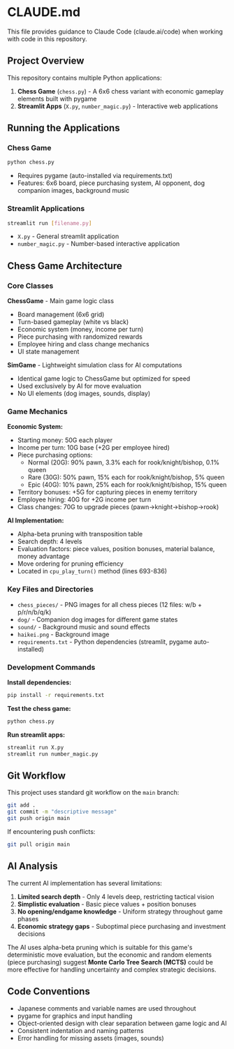 # CLAUDE.md

This file provides guidance to Claude Code (claude.ai/code) when working with code in this repository.

## Project Overview

This repository contains multiple Python applications:

1. **Chess Game** (`chess.py`) - A 6x6 chess variant with economic gameplay elements built with pygame
2. **Streamlit Apps** (`X.py`, `number_magic.py`) - Interactive web applications

## Running the Applications

### Chess Game
```bash
python chess.py
```
- Requires pygame (auto-installed via requirements.txt)
- Features: 6x6 board, piece purchasing system, AI opponent, dog companion images, background music

### Streamlit Applications
```bash
streamlit run [filename.py]
```
- `X.py` - General streamlit application
- `number_magic.py` - Number-based interactive application

## Chess Game Architecture

### Core Classes

**ChessGame** - Main game logic class
- Board management (6x6 grid)
- Turn-based gameplay (white vs black)
- Economic system (money, income per turn)
- Piece purchasing with randomized rewards
- Employee hiring and class change mechanics
- UI state management

**SimGame** - Lightweight simulation class for AI computations
- Identical game logic to ChessGame but optimized for speed
- Used exclusively by AI for move evaluation
- No UI elements (dog images, sounds, display)

### Game Mechanics

**Economic System:**
- Starting money: 50G each player
- Income per turn: 10G base (+2G per employee hired)
- Piece purchasing options:
  - Normal (20G): 90% pawn, 3.3% each for rook/knight/bishop, 0.1% queen
  - Rare (30G): 50% pawn, 15% each for rook/knight/bishop, 5% queen  
  - Epic (40G): 10% pawn, 25% each for rook/knight/bishop, 15% queen
- Territory bonuses: +5G for capturing pieces in enemy territory
- Employee hiring: 40G for +2G income per turn
- Class changes: 70G to upgrade pieces (pawn→knight→bishop→rook)

**AI Implementation:**
- Alpha-beta pruning with transposition table
- Search depth: 4 levels
- Evaluation factors: piece values, position bonuses, material balance, money advantage
- Move ordering for pruning efficiency
- Located in `cpu_play_turn()` method (lines 693-836)

### Key Files and Directories

- `chess_pieces/` - PNG images for all chess pieces (12 files: w/b + p/r/n/b/q/k)
- `dog/` - Companion dog images for different game states
- `sound/` - Background music and sound effects
- `haikei.png` - Background image
- `requirements.txt` - Python dependencies (streamlit, pygame auto-installed)

### Development Commands

**Install dependencies:**
```bash
pip install -r requirements.txt
```

**Test the chess game:**
```bash
python chess.py
```

**Run streamlit apps:**
```bash
streamlit run X.py
streamlit run number_magic.py
```

## Git Workflow

This project uses standard git workflow on the `main` branch:

```bash
git add .
git commit -m "descriptive message"
git push origin main
```

If encountering push conflicts:
```bash
git pull origin main
```

## AI Analysis

The current AI implementation has several limitations:

1. **Limited search depth** - Only 4 levels deep, restricting tactical vision
2. **Simplistic evaluation** - Basic piece values + position bonuses
3. **No opening/endgame knowledge** - Uniform strategy throughout game phases
4. **Economic strategy gaps** - Suboptimal piece purchasing and investment decisions

The AI uses alpha-beta pruning which is suitable for this game's deterministic move evaluation, but the economic and random elements (piece purchasing) suggest **Monte Carlo Tree Search (MCTS)** could be more effective for handling uncertainty and complex strategic decisions.

## Code Conventions

- Japanese comments and variable names are used throughout
- pygame for graphics and input handling
- Object-oriented design with clear separation between game logic and AI
- Consistent indentation and naming patterns
- Error handling for missing assets (images, sounds)